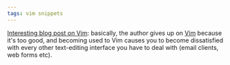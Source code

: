 ```yaml
---
tags: vim snippets
---
```


[Interesting blog post on Vim](http://www.foothills.wjduquette.com/blog/archives/1813): basically, the author gives up on [Vim](/wiki/Vim) because it's too good, and becoming used to Vim causes you to become dissatisfied with every other text-editing interface you have to deal with (email clients, web forms etc).
